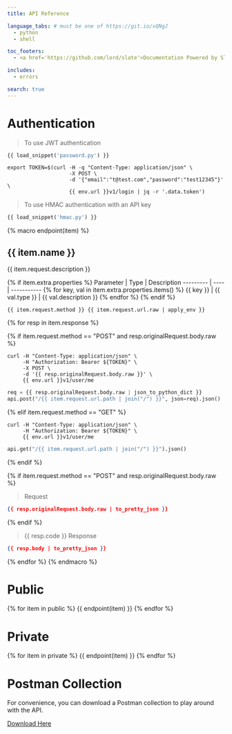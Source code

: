 ```yaml
---
title: API Reference

language_tabs: # must be one of https://git.io/vQNgJ
  - python
  - shell

toc_footers:
  - <a href='https://github.com/lord/slate'>Documentation Powered by Slate</a>

includes:
  - errors

search: true
---
```


# Authentication

> To use JWT authentication

``` python
{{ load_snippet('password.py') }}
```

``` shell
export TOKEN=$(curl -H -q "Content-Type: application/json" \
                    -X POST \
                    -d '{"email":"t@test.com","password":"test12345"}' \
                    {{ env.url }}v1/login | jq -r '.data.token')
```

<blockquote class="lang-specific python">
<p>To use HMAC authentication with an API key</p>
</blockquote>

``` python
{{ load_snippet('hmac.py') }}
```


{% macro endpoint(item) %}
## {{ item.name }}

{{ item.request.description }}

{% if item.extra.properties %}
Parameter | Type | Description
--------- | ---- | -----------
{% for key, val in item.extra.properties.items() %}
{{ key }} | {{ val.type }} | {{ val.description }}
{% endfor %}
{% endif %}

`{{ item.request.method }} {{ item.request.url.raw | apply_env }}`

{% for resp in item.response %}

{% if item.request.method == "POST" and resp.originalRequest.body.raw %}
``` shell
curl -H "Content-Type: application/json" \
     -H "Authorization: Bearer ${TOKEN}" \
     -X POST \
     -d '{{ resp.originalRequest.body.raw }}' \
     {{ env.url }}v1/user/me
```

``` python
req = {{ resp.originalRequest.body.raw | json_to_python_dict }}
api.post("/{{ item.request.url.path | join("/") }}", json=req).json()
```
{% elif item.request.method == "GET" %}
``` shell
curl -H "Content-Type: application/json" \
     -H "Authorization: Bearer ${TOKEN}" \
     {{ env.url }}v1/user/me
```

``` python
api.get("/{{ item.request.url.path | join("/") }}").json()
```
{% endif %}

{% if item.request.method == "POST" and resp.originalRequest.body.raw %}
> Request

``` json
{{ resp.originalRequest.body.raw | to_pretty_json }}
```
{% endif %}

> {{ resp.code }} Response 

``` json
{{ resp.body | to_pretty_json }}
```
{% endfor %}
{% endmacro %}

# Public

{% for item in public %}
{{ endpoint(item) }}
{% endfor %}

# Private

{% for item in private %}
{{ endpoint(item) }}
{% endfor %}

# Postman Collection

For convenience, you can download a Postman collection to play around with the API.

<a href="postman.json">Download Here</a>
